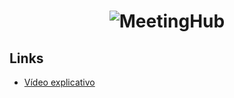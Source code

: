 <h1 align="center">
  <img alt="MeetingHub" title="#MeetingHub" src="https://github.com/user-attachments/assets/f34f5d49-c6d9-4c5e-9ff2-32b55661fb85" />
</h1>

## Links
- [Vídeo explicativo](https://youtu.be/WxQjgPpjJd8)
